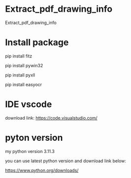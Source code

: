 # Extract_pdf_drawing_info

Extract_pdf_drawing_info

# Install package

pip install fitz

pip install pywin32

pip install pyxll

pip install easyocr

# IDE vscode

download link: https://code.visualstudio.com/

# pyton version

my python version 3.11.3

you can use latest python version and download link  below:

https://www.python.org/downloads/
